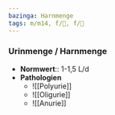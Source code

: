 ```yaml
---
bazinga: Harnmenge
tags: m/m14, f/🍆, f/🍺
---
```

### Urinmenge / Harnmenge
- **Normwert**:: 1-1,5 L/d
- **Pathologien**
	- ![[Polyurie]]
	- ![[Oligurie]]
	- ![[Anurie]]